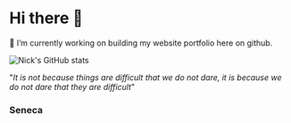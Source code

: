 # Hi there 👋

 🔭 I’m currently working on building my website portfolio here on github.

![Nick's GitHub stats](https://github-readme-stats.vercel.app/api?username=NDC95&show_icons=true&theme=blueberry)

"*It is not because things are difficult that we do not dare, it is because we do not dare that they are difficult*"

 ### Seneca
